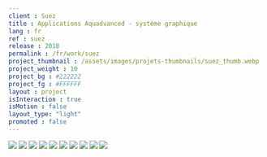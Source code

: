 ```yaml
---
client : Suez
title : Applications Aquadvanced - système graphique
lang : fr
ref : suez
release : 2018
permalink : /fr/work/suez
project_thumbnail : /assets/images/projets-thumbnails/suez_thumb.webp
project_weight : 10
project_bg : #222222
project_fg : #FFFFFF
layout : project
isInteraction : true
isMotion : false
layout_type: "light"
promoted : false
---
```


![](/assets/images/projets/suez-0.webp)
![](/assets/images/projets/suez-1.webp)
![](/assets/images/projets/suez-2.webp)
![](/assets/images/projets/suez-3.webp)
![](/assets/images/projets/suez-4.webp)
![](/assets/images/projets/suez-5.webp)
![](/assets/images/projets/suez-6.webp)
![](/assets/images/projets/suez-7.webp)
![](/assets/images/projets/suez-8.webp)
![](/assets/images/projets/suez-9.webp)